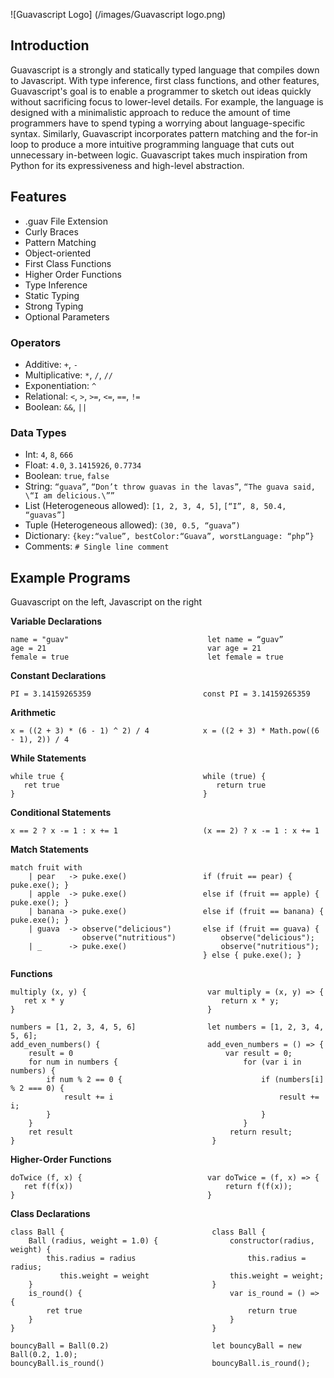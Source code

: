 ![Guavascript Logo] (/images/Guavascript logo.png)

## Introduction

Guavascript is a strongly and statically typed language that compiles down to Javascript. With type inference, first class functions, and other features, Guavascript's goal is to enable a programmer to sketch out ideas quickly without sacrificing focus to lower-level details. For example, the language is designed with a minimalistic approach to reduce the amount of time programmers have to spend typing a worrying about language-specific syntax. Similarly, Guavascript incorporates pattern matching and the for-in loop to produce a more intuitive programming language that cuts out unnecessary in-between logic. Guavascript takes much inspiration from Python for its expressiveness and high-level abstraction.

## Features
* .guav File Extension
* Curly Braces
* Pattern Matching
* Object-oriented
* First Class Functions
* Higher Order Functions
* Type Inference
* Static Typing
* Strong Typing
* Optional Parameters

### Operators

* Additive: `+`, `-`
* Multiplicative: `*`, `/`, `//`
* Exponentiation: `^`
* Relational: `<`, `>`, `>=`, `<=`, `==`, `!=`
* Boolean: `&&`, `||`

### Data Types

* Int: `4`, `8`, `666`
* Float: `4.0`, `3.1415926`, `0.7734`
* Boolean: `true`, `false`
* String: `“guava”`, `“Don’t throw guavas in the lavas”`, `“The guava said, \“I am delicious.\””`
* List (Heterogeneous allowed): `[1, 2, 3, 4, 5]`, `[“I”, 8, 50.4, “guavas”]`
* Tuple (Heterogeneous allowed): `(30, 0.5, “guava”)`
* Dictionary: `{key:“value”, bestColor:“Guava”, worstLanguage: “php”}`
* Comments: `# Single line comment`

## Example Programs
Guavascript on the left, Javascript on the right

__Variable Declarations__

```
name = "guav"                               let name = “guav”
age = 21                                    var age = 21
female = true                               let female = true
```

__Constant Declarations__

```
PI = 3.14159265359                         const PI = 3.14159265359
```

__Arithmetic__

```
x = ((2 + 3) * (6 - 1) ^ 2) / 4            x = ((2 + 3) * Math.pow((6 - 1), 2)) / 4
```

__While Statements__

```
while true {                               while (true) {
   ret true                                   return true
}                                          }
```

__Conditional Statements__

```
x == 2 ? x -= 1 : x += 1                   (x == 2) ? x -= 1 : x += 1
```

__Match Statements__

```
match fruit with                           
    | pear   -> puke.exe()                 if (fruit == pear) { puke.exe(); }
    | apple  -> puke.exe()                 else if (fruit == apple) { puke.exe(); }
    | banana -> puke.exe()                 else if (fruit == banana) { puke.exe(); }
    | guava  -> observe("delicious")       else if (fruit == guava) {
                observe("nutritious")          observe("delicious");
    | _      -> puke.exe()                     observe("nutritious");
                                           } else { puke.exe(); }
```

__Functions__

```
multiply (x, y) {                           var multiply = (x, y) => {
   ret x * y                                   return x * y;
}                                           }
```

```
numbers = [1, 2, 3, 4, 5, 6]                let numbers = [1, 2, 3, 4, 5, 6];
add_even_numbers() {                        add_even_numbers = () => {
    result = 0                                  var result = 0;
    for num in numbers {                            for (var i in numbers) {
        if num % 2 == 0 {                               if (numbers[i] % 2 === 0) {
            result += i                                     result += i;
        }                                               }
    }                                               }
    ret result                                   return result;
}                                            }
```

__Higher-Order Functions__

```
doTwice (f, x) {                            var doTwice = (f, x) => {
   ret f(f(x))                                  return f(f(x));
}                                           }
```

__Class Declarations__

```
class Ball {                                 class Ball {
    Ball (radius, weight = 1.0) {                constructor(radius, weight) {
    	this.radius = radius                         this.radius = radius;
	       this.weight = weight                  this.weight = weight;
    }                                        }
    is_round() {                                 var is_round = () => {
    	ret true                                     return true
    }                                            }
}                                            }

bouncyBall = Ball(0.2)                       let bouncyBall = new Ball(0.2, 1.0);
bouncyBall.is_round()                        bouncyBall.is_round();
```
